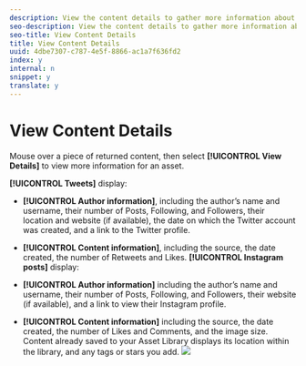 ```yaml
---
description: View the content details to gather more information about a piece of content before you publish it.
seo-description: View the content details to gather more information about a piece of content before you publish it.
seo-title: View Content Details
title: View Content Details
uuid: 4dbe7307-c787-4e5f-8866-ac1a7f636fd2
index: y
internal: n
snippet: y
translate: y
---
```


# View Content Details

Mouse over a piece of returned content, then select **[!UICONTROL  View Details]** to view more information for an asset.

**[!UICONTROL  Tweets]** display:

* **[!UICONTROL  Author information]**, including the author’s name and username, their number of Posts, Following, and Followers, their location and website (if available), the date on which the Twitter account was created, and a link to the Twitter profile.
* **[!UICONTROL  Content information]**, including the source, the date created, the number of Retweets and Likes.
**[!UICONTROL  Instagram posts]** display:

* **[!UICONTROL  Author information]** including the author’s name and username, their number of Posts, Following, and Followers, their website (if available), and a link to view their Instagram profile.
* **[!UICONTROL  Content information]** including the source, the date created, the number of Likes and Comments, and the image size.
Content already saved to your Asset Library displays its location within the library, and any tags or stars you add.
![](assets/SSTwitterDetails-1024x658.png) 